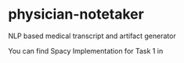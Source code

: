 # physician-notetaker
NLP based medical transcript and artifact generator

You can find Spacy Implementation for Task 1 in 
